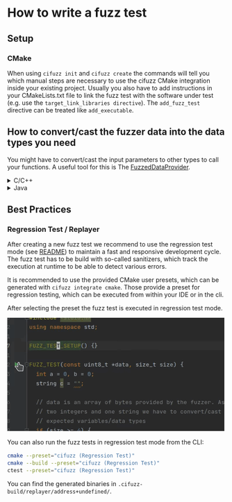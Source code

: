 # How to write a fuzz test

## Setup

### CMake
When using `cifuzz init` and `cifuzz create` the commands will tell you 
which manual steps are necessary to use the cifuzz CMake integration inside
your existing project. Usually you also have to add instructions in your 
CMakeLists.txt file to link the fuzz test with  the software under test 
(e.g. use the `target_link_libraries directive`). 
The `add_fuzz_test` directive can be treated like `add_executable`.


## How to convert/cast the fuzzer data into the data types you need

You might have to convert/cast the input parameters to other types to call your
functions. A useful tool for this is The
[FuzzedDataProvider](https://github.com/google/fuzzing/blob/master/docs/split-inputs.md#fuzzed-data-provider).

<details>
<summary>C/C++</summary>

An example can look like this:

``` cpp
#include <cifuzz/cifuzz.h>
#include <fuzzer/FuzzedDataProvider.h>

FUZZ_TEST_SETUP() {}

FUZZ_TEST(const uint8_t *data, size_t size) {

  FuzzedDataProvider fuzzed_data(data, size);
  int my_int = fuzzed_data.ConsumeIntegral<int8_t>();
  std::string my_string = fuzzed_data.ConsumeRandomLengthString();

  myFunction(my_int, my_string);
}
```
</details>

<details>
<summary>Java</summary>
For Java, you can use the FuzzedDataProvider which is part of the Jazzer API
package that is automatically downloaded by maven/gradle respectively if set up
properly after cifuzz init. 

An example can look like this:

```java
import com.code_intelligence.jazzer.api.FuzzedDataProvider;
import com.code_intelligence.jazzer.junit.FuzzTest;

public class FuzzTestCase {
    @FuzzTest
    void myFuzzTest(FuzzedDataProvider data) {
        int a = data.consumeInt();
        int b = data.consumeInt();
        String c = data.consumeRemainingAsString();

        myFunction(a, b, c);
    }
}
```
</details>

## Best Practices

### Regression Test / Replayer

After creating a new fuzz test we recommend to use the regression test
mode (see [README](../README.md#regression-testing)) to maintain a 
fast and responsive development cycle. The fuzz test has to be build
with so-called sanitizers, which track the execution at runtime to
be able to detect various errors.

It is recommended to use the provided CMake user presets, which can be
generated with `cifuzz integrate cmake`. Those provide a preset for
regression testing, which can be executed from within your IDE or in
the cli.

After selecting the preset the fuzz test is executed in regression
test mode.

![fuzz test in CMake](/docs/assets/cmake_clion.gif)

You can also run the fuzz tests in regression test mode from the CLI:

```bash
cmake --preset="cifuzz (Regression Test)"
cmake --build --preset="cifuzz (Regression Test)"
ctest --preset="cifuzz (Regression Test)"
```

You can find the generated binaries in
`.cifuzz-build/replayer/address+undefined/`.
